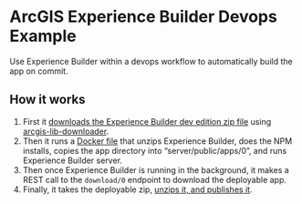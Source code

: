 # ArcGIS Experience Builder Devops Example

 Use Experience Builder within a devops workflow to automatically build the app on commit.

## How it works

1. First it [downloads the Experience Builder dev edition zip file](https://github.com/gavinr/experience-builder-devops-example/blob/701ecfd4b786dfe67ae4d78e0889586bdf53ac57/.github/workflows/build-app.yml#L13-L17) using [arcgis-lib-downloader](https://www.npmjs.com/package/arcgis-lib-downloader).
1. Then it runs a [Docker file](https://github.com/gavinr/experience-builder-devops-example/blob/master/Dockerfile) that unzips Experience Builder, does the NPM installs, copies the app directory into “server/public/apps/0”, and runs Experience Builder server.
1. Then once Experience Builder is running in the background, it makes a REST call to the `download/0` endpoint to download the deployable app.
1. Finally, it takes the deployable zip, [unzips it, and publishes it](https://github.com/gavinr/experience-builder-devops-example/blob/701ecfd4b786dfe67ae4d78e0889586bdf53ac57/.github/workflows/build-app.yml#L25-L34).
